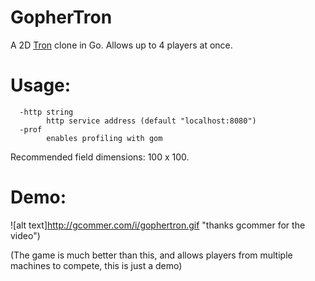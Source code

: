 GopherTron
==========

A 2D [Tron](https://en.wikipedia.org/wiki/Tron_(video_game)) clone in Go. Allows up to 4 players at once. 
# Usage:
```
  -http string
    	http service address (default "localhost:8080")
  -prof
    	enables profiling with gom
```

Recommended field dimensions: 100 x 100.

# Demo:
![alt text]http://gcommer.com/i/gophertron.gif "thanks gcommer for the video")

(The game is much better than this, and allows players from multiple machines to compete, this is just a demo)
